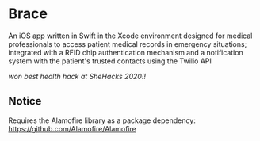# Brace
An iOS app written in Swift in the Xcode environment designed for medical professionals to access patient medical records in emergency situations; integrated with a RFID chip authentication mechanism and a notification system with the patient's trusted contacts using the Twilio API

*won best health hack at SheHacks 2020!!*

## Notice 

Requires the Alamofire library as a package dependency: https://github.com/Alamofire/Alamofire 
